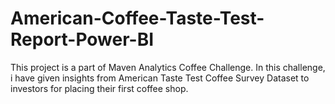 # American-Coffee-Taste-Test-Report-Power-BI
This project is a part of Maven Analytics Coffee Challenge. In this challenge, i have  given insights from American Taste Test Coffee Survey Dataset to investors for placing their first coffee shop.
